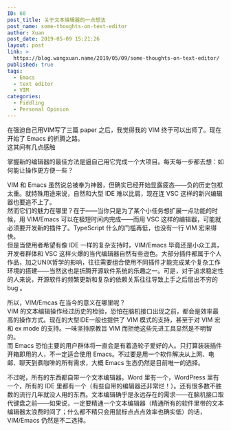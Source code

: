 ```yaml
---
ID: 60
post_title: 关于文本编辑器的一点想法
post_name: some-thoughts-on-text-editor
author: Xuan
post_date: 2019-05-09 15:21:26
layout: post
link: >
  https://blog.wangxuan.name/2019/05/09/some-thoughts-on-text-editor/
published: true
tags:
  - Emacs
  - text editor
  - VIM
categories:
  - Fiddling
  - Personal Opinion
---
```

在强迫自己用VIM写了三篇 paper 之后，我觉得我的 VIM 终于可以出师了。现在开始了 Emacs 的折腾之路。  
这其间有几点感触

掌握新的编辑器的最佳方法是逼自己用它完成一个大项目。每天每一步都去想：如何能让操作更方便一些？

VIM 和 Emacs 虽然说总被奉为神器，但确实已经开始显露疲态——负的历史包袱太重。就特殊用途来说，自然和大型 IDE 难以比肩，现在连 VSC 这样的新兴编辑器也要追不上了。  
然而它们的魅力在哪里？在于——当你只是为了某个小任务想扩展一点功能的时候，用 VIM/Emacs 可以在极短时间内完成——而用 VSC 这样的编辑器，可能就必须要开发新的插件了。TypeScript 什么的门槛再低，也没有一行 VIM 宏来得快。  
但是当使用者希望有像 IDE 一样的复杂支持时，VIM/Emacs 毕竟还是小众工具，开发者群体和 VSC 这样火爆的当代编辑器自然有些逊色。大部分插件都属于个人作品，加之UNIX哲学的影响，往往需要组合使用不同插件才能完成某个复杂工作环境的搭建——当然这也是折腾开源软件系统的乐趣之一。可是，对于追求稳定性的人来说，开源软件的频繁更新和复杂的依赖关系往往导致上手之后层出不穷的 bug 。

所以，VIM/Emcas 在当今的意义在哪里呢？  
VIM 的文本编辑操作经过历史的检验，恐怕在脑机接口出现之前，都会是效率最高的操作方式。现在的大型IDE一般也提供了 VIM 模式的支持，甚至于对 VIM 宏和 ex mode 的支持。一味坚持原教旨 VIM 而拒绝这些先进工具显然是不明智的。  
而 Emacs 恐怕主要的用户群体将一直会是有着造轮子爱好的人。只打算装装插件开箱即用的人，不一定适合使用 Emacs。不过要是用一个软件解决从上网、电邮、聊天到煮咖啡的所有需求，大概 Emacs 生态仍然是目前唯一的选择。  

不过呢，所有的东西都自带一个文本编辑器。Word 里有一个，WordPress 里有一个，所有的 IDE 里都有一个（有些自带的编辑器还非常烂！）。还有很多数不胜数的流行几年就没人用的东西。文本编辑确乎是永远存在的需求——在脑机接口取代键盘之前——如果说，一定要精通一个文本编辑器（精通所有的软件里带的文本编辑器太浪费时间了；什么都不精只会用鼠标点点点效率也确实低）的话，VIM/Emacs 仍然是不二选择。